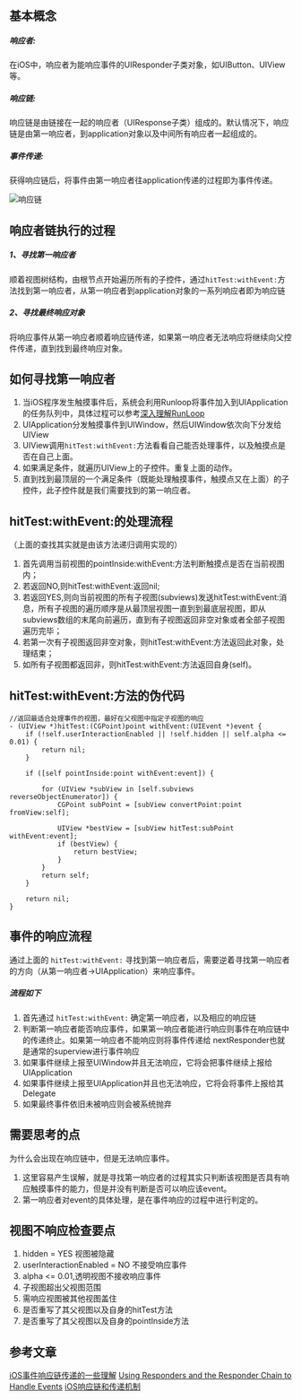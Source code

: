 ## 基本概念
##### 响应者:
在iOS中，响应者为能响应事件的UIResponder子类对象，如UIButton、UIView等。
##### 响应链:
响应链是由链接在一起的响应者（UIResponse子类）组成的。默认情况下，响应链是由第一响应者，到application对象以及中间所有响应者一起组成的。
##### 事件传递:
获得响应链后，将事件由第一响应者往application传递的过程即为事件传递。

![响应链](https://upload-images.jianshu.io/upload_images/14477290-74a39afeec656243.png?imageMogr2/auto-orient/strip%7CimageView2/2/w/1240)

## 响应者链执行的过程
##### 1、寻找第一响应者
顺着视图树结构，由根节点开始遍历所有的子控件，通过```hitTest:withEvent:```方法找到第一响应者，从第一响应者到application对象的一系列响应者即为响应链
##### 2、寻找最终响应对象
将响应事件从第一响应者顺着响应链传递，如果第一响应者无法响应将继续向父控件传递，直到找到最终响应对象。

## 如何寻找第一响应者
1. 当iOS程序发生触摸事件后，系统会利用Runloop将事件加入到UIApplication的任务队列中，具体过程可以参考[深入理解RunLoop](https://blog.ibireme.com/2015/05/18/runloop/)
2. UIApplication分发触摸事件到UIWindow，然后UIWindow依次向下分发给UIView
3. UIView调用```hitTest:withEvent:```方法看看自己能否处理事件，以及触摸点是否在自己上面。
4. 如果满足条件，就遍历UIView上的子控件。重复上面的动作。
5. 直到找到最顶层的一个满足条件（既能处理触摸事件，触摸点又在上面）的子控件，此子控件就是我们需要找到的第一响应者。

## hitTest:withEvent:的处理流程
（上面的查找其实就是由该方法递归调用实现的）
1. 首先调用当前视图的pointInside:withEvent:方法判断触摸点是否在当前视图内； 
2. 若返回NO,则hitTest:withEvent:返回nil; 
3. 若返回YES,则向当前视图的所有子视图(subviews)发送hitTest:withEvent:消息，所有子视图的遍历顺序是从最顶层视图一直到到最底层视图，即从subviews数组的末尾向前遍历，直到有子视图返回非空对象或者全部子视图遍历完毕； 
4. 若第一次有子视图返回非空对象，则hitTest:withEvent:方法返回此对象，处理结束； 
5. 如所有子视图都返回非，则hitTest:withEvent:方法返回自身(self)。 

##  hitTest:withEvent:方法的伪代码
```
//返回最适合处理事件的视图，最好在父视图中指定子视图的响应
- (UIView *)hitTest:(CGPoint)point withEvent:(UIEvent *)event {
    if (!self.userInteractionEnabled || !self.hidden || self.alpha <= 0.01) {
        return nil;
    }
    
    if ([self pointInside:point withEvent:event]) {
        
        for (UIView *subView in [self.subviews reverseObjectEnumerator]) {
            CGPoint subPoint = [subView convertPoint:point fromView:self];
            
            UIView *bestView = [subView hitTest:subPoint withEvent:event];
            if (bestView) {
                return bestView;
            }
        }
        return self;
    }

    return nil;
}

```

##  事件的响应流程
通过上面的 ```hitTest:withEvent:``` 寻找到第一响应者后，需要逆着寻找第一响应者的方向（从第一响应者->UIApplication）来响应事件。
##### 流程如下
1. 首先通过 ```hitTest:withEvent:``` 确定第一响应者，以及相应的响应链
2. 判断第一响应者能否响应事件，如果第一响应者能进行响应则事件在响应链中的传递终止。如果第一响应者不能响应则将事件传递给 nextResponder也就是通常的superview进行事件响应
3. 如果事件继续上报至UIWindow并且无法响应，它将会把事件继续上报给UIApplication
4. 如果事件继续上报至UIApplication并且也无法响应，它将会将事件上报给其Delegate
5. 如果最终事件依旧未被响应则会被系统抛弃

##  需要思考的点
为什么会出现在响应链中，但是无法响应事件。
1. 这里容易产生误解，就是寻找第一响应者的过程其实只判断该视图是否具有响应触摸事件的能力，但是并没有判断是否可以响应该event。
2. 第一响应者对event的具体处理，是在事件响应的过程中进行判定的。

## 视图不响应检查要点
1. hidden = YES 视图被隐藏
2. userInteractionEnabled = NO 不接受响应事件
3. alpha <= 0.01,透明视图不接收响应事件
4. 子视图超出父视图范围
5. 需响应视图被其他视图盖住
6. 是否重写了其父视图以及自身的hitTest方法
7. 是否重写了其父视图以及自身的pointInside方法

## 参考文章
[iOS事件响应链传递的一些理解](https://blog.csdn.net/zyzxrj/article/details/53326482)
[Using Responders and the Responder Chain to Handle Events](https://developer.apple.com/documentation/uikit/touches_presses_and_gestures/using_responders_and_the_responder_chain_to_handle_events)
[iOS响应链和传递机制](https://blog.csdn.net/agonie201218/article/details/71155240) 

